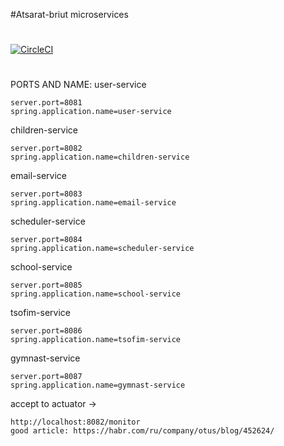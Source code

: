 #Atsarat-briut microservices

#
[![CircleCI](https://circleci.com/gh/smilyk/atsarat-briut-microservices.svg?style=svg)](https://circleci.com/gh/smilyk/atsarat-briut-microservices)

#
PORTS AND NAME:
user-service

    server.port=8081
    spring.application.name=user-service
    
    
children-service

    server.port=8082
    spring.application.name=children-service
    
email-service
    
    server.port=8083
    spring.application.name=email-service
    
scheduler-service

    server.port=8084
    spring.application.name=scheduler-service
    
school-service

    server.port=8085
    spring.application.name=school-service
    
tsofim-service

    server.port=8086
    spring.application.name=tsofim-service
    
gymnast-service

    server.port=8087
    spring.application.name=gymnast-service
    
accept to actuator -> 

    http://localhost:8082/monitor
    good article: https://habr.com/ru/company/otus/blog/452624/
